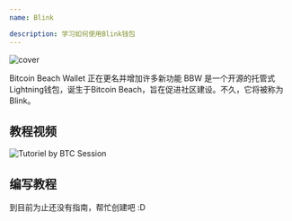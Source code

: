 ```yaml
---
name: Blink

description: 学习如何使用Blink钱包
---
```


![cover](assets/cover.webp)

Bitcoin Beach Wallet 正在更名并增加许多新功能
BBW 是一个开源的托管式Lightning钱包，诞生于Bitcoin Beach，旨在促进社区建设。不久，它将被称为 Blink。

## 教程视频

![Tutoriel by BTC Session](https://youtu.be/q3QwxCd1EZE)

## 编写教程

到目前为止还没有指南，帮忙创建吧 :D